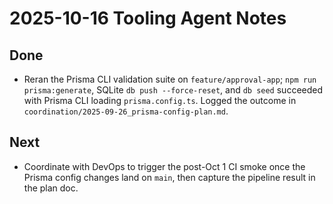 # 2025-10-16 Tooling Agent Notes

## Done
- Reran the Prisma CLI validation suite on `feature/approval-app`; `npm run prisma:generate`, SQLite `db push --force-reset`, and `db seed` succeeded with Prisma CLI loading `prisma.config.ts`. Logged the outcome in `coordination/2025-09-26_prisma-config-plan.md`.

## Next
- Coordinate with DevOps to trigger the post-Oct 1 CI smoke once the Prisma config changes land on `main`, then capture the pipeline result in the plan doc.
